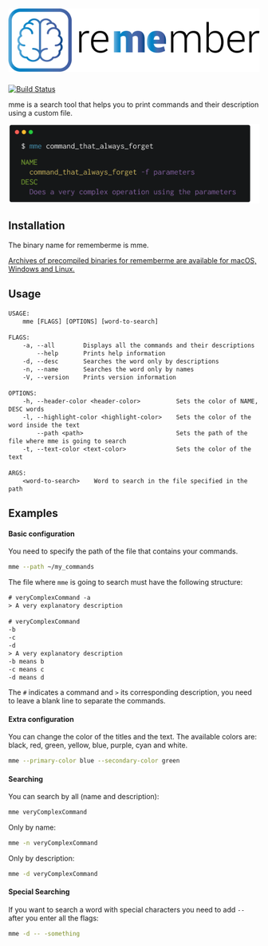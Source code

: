 # ![mme logo](logo-full.png)

[![Build Status](https://travis-ci.org/GoberInfinity/mme.svg?branch=master)](https://travis-ci.org/GoberInfinity/mme)

mme is a search tool that helps you to print commands and their description using a custom file.

![mme screenshot](mme.png)

## Installation

The binary name for rememberme is mme.

[Archives of precompiled binaries for rememberme are available for macOS, Windows and Linux.](https://github.com/GoberInfinity/mme/releases)

## Usage

```
USAGE:
    mme [FLAGS] [OPTIONS] [word-to-search]

FLAGS:
    -a, --all        Displays all the commands and their descriptions
        --help       Prints help information
    -d, --desc       Searches the word only by descriptions
    -n, --name       Searches the word only by names
    -V, --version    Prints version information

OPTIONS:
    -h, --header-color <header-color>          Sets the color of NAME, DESC words
    -l, --highlight-color <highlight-color>    Sets the color of the word inside the text
        --path <path>                          Sets the path of the file where mme is going to search
    -t, --text-color <text-color>              Sets the color of the text

ARGS:
    <word-to-search>    Word to search in the file specified in the path

```

## Examples

#### Basic configuration

You need to specify the path of the file that contains your commands.

```bash
mme --path ~/my_commands
```

The file where `mme` is going to search must have the following structure:

```
# veryComplexCommand -a
> A very explanatory description

# veryComplexCommand
-b
-c
-d
> A very explanatory description
-b means b
-c means c
-d means d
```

The `#` indicates a command and `>` its corresponding description, you need to leave a blank line to separate the commands.

#### Extra configuration

You can change the color of the titles and the text. The available colors are: black, red, green, yellow, blue, purple, cyan and white.

```bash
mme --primary-color blue --secondary-color green
```

#### Searching

You can search by all (name and description):

```bash
mme veryComplexCommand
```

Only by name:

```bash
mme -n veryComplexCommand
```

Only by description:

```bash
mme -d veryComplexCommand
```

#### Special Searching

If you want to search a word with special characters you need to add `--` after you enter all the flags:

```bash
mme -d -- -something
```
